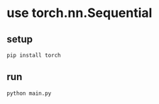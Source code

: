 # use torch.nn.Sequential

## setup

```shell
pip install torch
```

## run

```shell
python main.py
```
